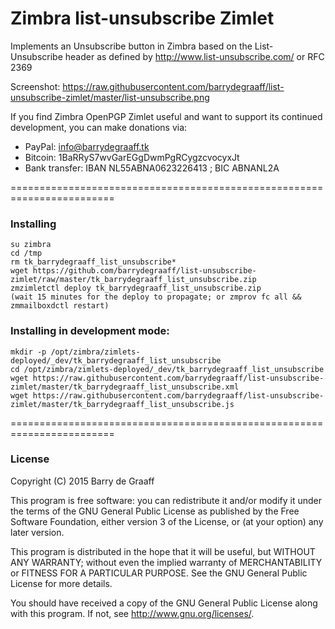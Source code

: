 Zimbra list-unsubscribe Zimlet
==========

Implements an Unsubscribe button in Zimbra based on the List-Unsubscribe header
as defined by http://www.list-unsubscribe.com/ or RFC 2369

Screenshot: https://raw.githubusercontent.com/barrydegraaff/list-unsubscribe-zimlet/master/list-unsubscribe.png

If you find Zimbra OpenPGP Zimlet useful and want to support its continued development, you can make donations via:
- PayPal: info@barrydegraaff.tk
- Bitcoin: 1BaRRyS7wvGarEGgDwmPgRCygzcvocyxJt
- Bank transfer: IBAN NL55ABNA0623226413 ; BIC ABNANL2A

========================================================================

### Installing

    su zimbra
    cd /tmp
    rm tk_barrydegraaff_list_unsubscribe*
    wget https://github.com/barrydegraaff/list-unsubscribe-zimlet/raw/master/tk_barrydegraaff_list_unsubscribe.zip
    zmzimletctl deploy tk_barrydegraaff_list_unsubscribe.zip
    (wait 15 minutes for the deploy to propagate; or zmprov fc all && zmmailboxdctl restart)

### Installing in development mode:

    mkdir -p /opt/zimbra/zimlets-deployed/_dev/tk_barrydegraaff_list_unsubscribe
    cd /opt/zimbra/zimlets-deployed/_dev/tk_barrydegraaff_list_unsubscribe
    wget https://raw.githubusercontent.com/barrydegraaff/list-unsubscribe-zimlet/master/tk_barrydegraaff_list_unsubscribe.xml
    wget https://raw.githubusercontent.com/barrydegraaff/list-unsubscribe-zimlet/master/tk_barrydegraaff_list_unsubscribe.js


========================================================================

### License

Copyright (C) 2015  Barry de Graaff

This program is free software: you can redistribute it and/or modify
it under the terms of the GNU General Public License as published by
the Free Software Foundation, either version 3 of the License, or
(at your option) any later version.

This program is distributed in the hope that it will be useful,
but WITHOUT ANY WARRANTY; without even the implied warranty of
MERCHANTABILITY or FITNESS FOR A PARTICULAR PURPOSE.  See the
GNU General Public License for more details.

You should have received a copy of the GNU General Public License
along with this program.  If not, see http://www.gnu.org/licenses/.
